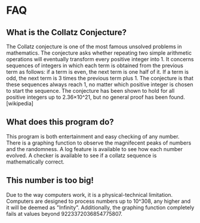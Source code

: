 # FAQ
## What is the Collatz Conjecture?
The Collatz conjecture is one of the most famous unsolved problems in mathematics. The conjecture asks whether repeating two simple arithmetic operations will eventually transform every positive integer into 1. It concerns sequences of integers in which each term is obtained from the previous term as follows: if a term is even, the next term is one half of it. If a term is odd, the next term is 3 times the previous term plus 1. The conjecture is that these sequences always reach 1, no matter which positive integer is chosen to start the sequence. The conjecture has been shown to hold for all positive integers up to 2.36×10^21, but no general proof has been found. [wikipedia]

## What does this program do?
This program is both entertainment and easy checking of any number. There is a graphing function to observe the magnifecent peaks of numbers and the randomness. A log feature is available to see how each number evolved. A checker is available to see if a collatz sequence is mathematically correct.

## This number is too big!
Due to the way computers work, it is a physical-technical limitation. Computers are designed to process numbers up to 10^308, any higher and it will be deemed as "Infinity". Additionally, the graphing function completely fails at values beyond 9223372036854775807. 
